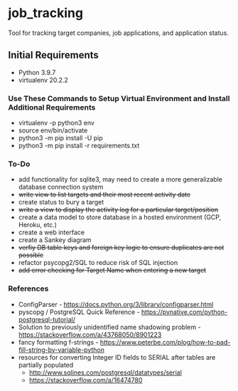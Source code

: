 # job_tracking
Tool for tracking target companies, job applications, and application status.

## Initial Requirements ##
- Python 3.9.7
- virtualenv 20.2.2

### Use These Commands to Setup Virtual Environment and Install Additional Requirements ###
- virtualenv -p python3 env
- source env/bin/activate
- python3 -m pip install -U pip
- python3 -m pip install -r requirements.txt

### To-Do ###
- add functionality for sqlite3, may need to create a more generalizable database connection system
- ~~write view to list targets and their most recent activity date~~
- create status to bury a target
- ~~write a view to display the activity log for a particular target/position~~
- create a data model to store database in a hosted environment (GCP, Heroku, etc.)
- create a web interface
- create a Sankey diagram
- ~~verfiy DB table keys and foreign key logic to ensure duplicates are not possible~~
- refactor psycopg2/SQL to reduce risk of SQL injection
- ~~add error checking for Target Name when entering a new target~~

### References ###
- ConfigParser - https://docs.python.org/3/library/configparser.html
- pyscopg / PostgreSQL Quick Reference - https://pynative.com/python-postgresql-tutorial/
- Solution to previously unidentified name shadowing problem - https://stackoverflow.com/a/43768050/8901223
- fancy formatting f-strings - https://www.peterbe.com/plog/how-to-pad-fill-string-by-variable-python
- resources for converting Integer ID fields to SERIAL after tables are partially populated
    - http://www.sqlines.com/postgresql/datatypes/serial
    - https://stackoverflow.com/a/16474780
    